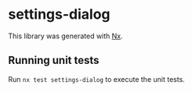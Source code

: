 # settings-dialog

This library was generated with [Nx](https://nx.dev).

## Running unit tests

Run `nx test settings-dialog` to execute the unit tests.
